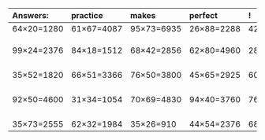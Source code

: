 | Answers: | practice | makes | perfect | ! |
| :--- | :--- | :--- | :--- | :--- |
| 64×20=1280 | 61×67=4087 | 95×73=6935 | 26×88=2288 | 42×82=3444 | 
|   |   |   |   |   | 
|   |   |   |   |   | 
|   |   |   |   |   | 
| 99×24=2376 | 84×18=1512 | 68×42=2856 | 62×80=4960 | 28×27=756 | 
|   |   |   |   |   | 
|   |   |   |   |   | 
|   |   |   |   |   | 
|   |   |   |   |   | 
| 35×52=1820 | 66×51=3366 | 76×50=3800 | 45×65=2925 | 60×18=1080 | 
|   |   |   |   |   | 
|   |   |   |   |   | 
|   |   |   |   |   | 
|   |   |   |   |   | 
| 92×50=4600 | 31×34=1054 | 70×69=4830 | 94×40=3760 | 76×56=4256 | 
|   |   |   |   |   | 
|   |   |   |   |   | 
|   |   |   |   |   | 
|   |   |   |   |   | 
| 35×73=2555 | 62×32=1984 | 35×26=910 | 44×54=2376 | 68×44=2992 | 
